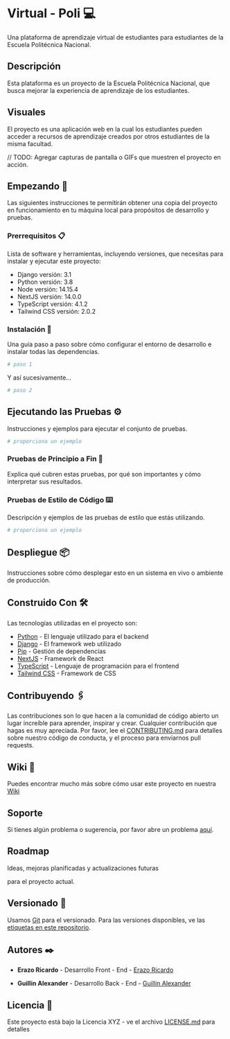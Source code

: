 # Virtual - Poli 💻

Una plataforma de aprendizaje virtual de estudiantes para estudiantes de la Escuela Politécnica Nacional.

## Descripción

Esta plataforma es un proyecto de la Escuela Politécnica Nacional, que busca mejorar la experiencia de aprendizaje de los estudiantes. 

## Visuales

El proyecto es una aplicación web en la cual los estudiantes pueden acceder a recursos de aprendizaje creados por otros estudiantes de la misma facultad.

// TODO: Agregar capturas de pantalla o GIFs que muestren el proyecto en acción.


## Empezando 🚀

Las siguientes instrucciones te permitirán obtener una copia del proyecto en funcionamiento en tu máquina local para propósitos de desarrollo y pruebas.

### Prerrequisitos 📋

Lista de software y herramientas, incluyendo versiones, que necesitas para instalar y ejecutar este proyecto:

- Django versión: 3.1
- Python versión: 3.8
- Node versión: 14.15.4
- NextJS versión: 14.0.0
- TypeScript versión: 4.1.2
- Tailwind CSS versión: 2.0.2

### Instalación 🔧

Una guía paso a paso sobre cómo configurar el entorno de desarrollo e instalar todas las dependencias.

```bash
# paso 1
```

Y así sucesivamente...

```bash
# paso 2
```

## Ejecutando las Pruebas ⚙️

Instrucciones y ejemplos para ejecutar el conjunto de pruebas.

```bash
# proporciona un ejemplo
```

### Pruebas de Principio a Fin 🔩

Explica qué cubren estas pruebas, por qué son importantes y cómo interpretar sus resultados.

### Pruebas de Estilo de Código ⌨️

Descripción y ejemplos de las pruebas de estilo que estás utilizando.

```bash
# proporciona un ejemplo
```

## Despliegue 📦

Instrucciones sobre cómo desplegar esto en un sistema en vivo o ambiente de producción.

## Construido Con 🛠️

Las tecnologías utilizadas en el proyecto son:

- [Python](https://www.python.org) - El lenguaje utilizado para el backend
- [Django](https://www.djangoproject.com) - El framework web utilizado
- [Pip](https://pypi.org/project/pip/) - Gestión de dependencias
- [NextJS](https://nextjs.org) - Framework de React
- [TypeScript](https://www.typescriptlang.org) - Lenguaje de programación para el frontend
- [Tailwind CSS](https://tailwindcss.com) - Framework de CSS


## Contribuyendo 🖇️

Las contribuciones son lo que hacen a la comunidad de código abierto un lugar increíble para aprender, inspirar y crear. Cualquier contribución que hagas es muy apreciada. Por favor, lee el [CONTRIBUTING.md](https://gist.github.com/brayandiazc/xxxxxx) para detalles sobre nuestro código de conducta, y el proceso para enviarnos pull requests.

## Wiki 📖

Puedes encontrar mucho más sobre cómo usar este proyecto en nuestra [Wiki](https://github.com/your/project/wiki)

## Soporte

Si tienes algún problema o sugerencia, por favor abre un problema [aquí](https://github.com/your/project/issues).

## Roadmap

Ideas, mejoras planificadas y actualizaciones futuras

para el proyecto actual.

## Versionado 📌

Usamos [Git](https://git-scm.com) para el versionado. Para las versiones disponibles, ve las [etiquetas en este repositorio](https://github.com/your/project/tags).

## Autores ✒️

- **Erazo Ricardo** - Desarrollo Front - End - [Erazo Ricardo](https://github.com/RickC1218)

- **Guillin Alexander** - Desarrollo Back - End - [Guillin Alexander](https://github.com/AlexanderG1999)

## Licencia 📄

Este proyecto está bajo la Licencia XYZ - ve el archivo [LICENSE.md](LICENSE.md) para detalles
